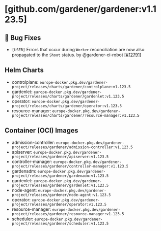 # [github.com/gardener/gardener:v1.123.5]

## 🐛 Bug Fixes
- `[USER]` Errors that occur during `Worker` reconciliation are now also propagated to the `Shoot` status. by @gardener-ci-robot [[#12791](https://github.com/gardener/gardener/pull/12791)]

## Helm Charts
- controlplane: `europe-docker.pkg.dev/gardener-project/releases/charts/gardener/controlplane:v1.123.5`
- gardenlet: `europe-docker.pkg.dev/gardener-project/releases/charts/gardener/gardenlet:v1.123.5`
- operator: `europe-docker.pkg.dev/gardener-project/releases/charts/gardener/operator:v1.123.5`
- resource-manager: `europe-docker.pkg.dev/gardener-project/releases/charts/gardener/resource-manager:v1.123.5`
## Container (OCI) Images
- admission-controller: `europe-docker.pkg.dev/gardener-project/releases/gardener/admission-controller:v1.123.5`
- apiserver: `europe-docker.pkg.dev/gardener-project/releases/gardener/apiserver:v1.123.5`
- controller-manager: `europe-docker.pkg.dev/gardener-project/releases/gardener/controller-manager:v1.123.5`
- gardenadm: `europe-docker.pkg.dev/gardener-project/releases/gardener/gardenadm:v1.123.5`
- gardenlet: `europe-docker.pkg.dev/gardener-project/releases/gardener/gardenlet:v1.123.5`
- node-agent: `europe-docker.pkg.dev/gardener-project/releases/gardener/node-agent:v1.123.5`
- operator: `europe-docker.pkg.dev/gardener-project/releases/gardener/operator:v1.123.5`
- resource-manager: `europe-docker.pkg.dev/gardener-project/releases/gardener/resource-manager:v1.123.5`
- scheduler: `europe-docker.pkg.dev/gardener-project/releases/gardener/scheduler:v1.123.5`
